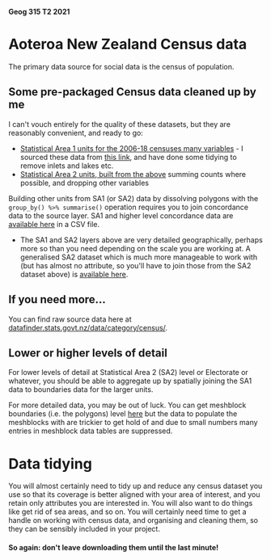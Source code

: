 **Geog 315 T2 2021**

# Aoteroa New Zealand Census data
The primary data source for social data is the census of population.

## Some pre-packaged Census data cleaned up by me
I can't vouch entirely for the quality of these datasets, but they are reasonably convenient, and ready to go:
+ [Statistical Area 1 units for the 2006-18 censuses many variables](datasets/sa1.gpkg.zip?raw=true) - I sourced these data from [this link](https://datafinder.stats.govt.nz/data/category/census/2018/sa1-dataset/sa1/), and have done some tidying to remove inlets and lakes etc.
+ [Statistical Area 2 units, built from the above](datasets/sa2.gpkg.zip?raw=true) summing counts where possible, and dropping other variables

Building other units from SA1 (or SA2) data by dissolving polygons with the `group_by() %>% summarise()` operation requires you to join concordance data to the source layer. SA1 and higher level concordance data are [available here](datasets/sa1_concordance.zip?raw=true) in a CSV file.

+ The SA1 and SA2 layers above are very detailed geographically, perhaps more so than you need depending on the scale you are working at. A generalised SA2 dataset which is much more manageable to work with (but has almost no attribute, so you'll have to join those from the SA2 dataset above) is [available here](datasets/sa2-generalised.gpkg?raw=true).

## If you need more...
You can find raw source data here at [datafinder.stats.govt.nz/data/category/census/](https://datafinder.stats.govt.nz/data/category/census/).

## Lower or higher levels of detail
For lower levels of detail at Statistical Area 2 (SA2) level or Electorate or whatever, you should be able to aggregate up by spatially joining the SA1 data to boundaries data for the larger units.

For more detailed data, you may be out of luck. You can get meshblock boundaries (i.e. the polygons) level [here](https://datafinder.stats.govt.nz/layer/92197-meshblock-2018-generalised/) but the data to populate the meshblocks with are trickier to get hold of and due to small numbers many entries in meshblock data tables are suppressed.

# Data tidying
You will almost certainly need to tidy up and reduce any census dataset you use so that its coverage is better aligned with your area of interest, and you retain only attributes you are interested in. You will also want to do things like get rid of sea areas, and so on. You will certainly need time to get a handle on working with census data, and organising and cleaning them, so they can be sensibly included in your project.

#### So again: **don't leave downloading them until the last minute!**
